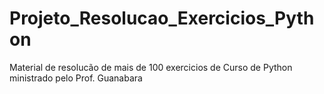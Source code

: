 # Projeto_Resolucao_Exercicios_Python
 Material de resolucão de mais de 100 exercicios de Curso de Python ministrado pelo Prof. Guanabara
